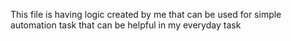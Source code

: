 This file is having logic created by me that can be used for simple automation task that can be helpful in my everyday task
